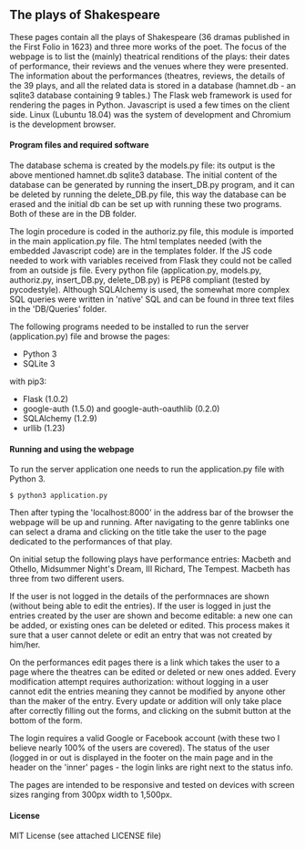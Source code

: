 ## The plays of Shakespeare

  These pages contain all the plays of Shakespeare (36 dramas published in the First Folio in 1623)
and three more works of the poet. The focus of the webpage is to list the (mainly) theatrical 
renditions of the plays: their dates of performance, their reviews and the venues where they were 
presented. The information about the performances (theatres, reviews, the details of the 39 plays, 
and all the related data is stored in a database (hamnet.db - an sqlite3 database containing 9 
tables.) The Flask web framework is used for rendering the pages in Python. Javascript is used a few
times on the client side. Linux (Lubuntu 18.04) was the system of development and Chromium is the 
development browser.


#### Program files and required software 

  The database schema is created by the models.py file: its output is the above mentioned 
hamnet.db sqlite3 database. The initial content of the database can be generated by running 
the insert_DB.py program, and it can be deleted by running the delete_DB.py file, this way
the database can be erased and the initial db can be set up with running these two programs. 
Both of these are in the DB folder.

  The login procedure is coded in the authoriz.py file, this module is imported in the main
application.py file. The html templates needed (with the embedded Javascript code) are in 
the templates folder. If the JS code needed to work with variables received from Flask they
could not be called from an outside js file. Every python file (application.py, models.py, 
authoriz.py, insert_DB.py, delete_DB.py) is PEP8 compliant (tested by pycodestyle).
Although SQLAlchemy is used, the somewhat more complex SQL queries were written in 'native' SQL
and can be found in three text files in the 'DB/Queries' folder. 

  The following programs needed to be installed to run the server (application.py) file and
browse the pages:
 - Python 3
 - SQLite 3

with pip3:
 - Flask (1.0.2)
 - google-auth (1.5.0) and google-auth-oauthlib (0.2.0)
 - SQLAlchemy (1.2.9)
 - urllib (1.23)

 
#### Running and using the webpage

  To run the server application one needs to run the application.py file with Python 3.
```
$ python3 application.py
```

  Then after typing the 'localhost:8000' in the address bar of the browser the webpage will be up 
and running. After navigating to the genre tablinks one can select a drama and clicking on the 
title take the user to the page dedicated to the performances of that play.

On initial setup the following plays have performance entries: Macbeth and Othello, 
Midsummer Night's Dream, III Richard, The Tempest. Macbeth has three from two different users.

If the user is not logged in the details of the performnaces are shown (without being able to edit 
the entries). If the user is logged in just the entries created by the user are shown and become
editable: a new one can be added, or existing ones can be deleted or edited. 
This process makes it sure that a user cannot delete or edit an entry that was not created by 
him/her. 

On the performances edit pages there is a link which takes the user to a page where the theatres
can be edited or deleted or new ones added. Every modification attempt requires authorization: 
without logging in a user cannot edit the entries meaning they cannot be modified by anyone other 
than the maker of the entry. Every update or addition will only take place after correctly filling
out the forms, and clicking on the submit button at the bottom of the form.

The login requires a valid Google or Facebook account (with these two I believe nearly 100% of the
users are covered). The status of the user (logged in or out is displayed in the footer on the 
main page and in the header on the 'inner' pages - the login links are right next to the status
info.

  The pages are intended to be responsive and tested on devices with screen sizes ranging from 
300px width to 1,500px.


#### License
MIT License (see attached LICENSE file)
